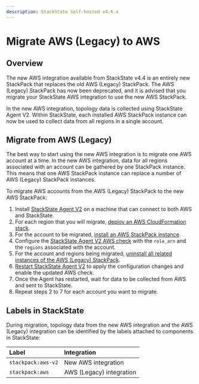 ```yaml
---
description: StackState Self-hosted v4.6.x
---
```


# Migrate AWS \(Legacy\) to AWS

## Overview

The new AWS integration available from StackState v4.4 is an entirely new StackPack that replaces the old AWS \(Legacy\) StackPack. The AWS \(Legacy\) StackPack has now been deprecated, and it is advised that you migrate your StackState AWS integration to use the new AWS StackPack.

In the new AWS integration, topology data is collected using StackState Agent V2. Within StackState, each installed AWS StackPack instance can now be used to collect data from all regions in a single account.

## Migrate from AWS \(Legacy\)

The best way to start using the new AWS integration is to migrate one AWS account at a time. In the new AWS integration, data for all regions associated with an account can be gathered by one StackPack instance. This means that one AWS StackPack instance can replace a number of AWS \(Legacy\) StackPack instances.

To migrate AWS accounts from the AWS \(Legacy\) StackPack to the new AWS StackPack:

1. Install [StackState Agent V2](../../../setup/agent/about-stackstate-agent.md) on a machine that can connect to both AWS and StackState.
2. For each region that you will migrate, [deploy an AWS CloudFormation stack](aws.md#deploy-the-aws-cloudformation-stack).
3. For the account to be migrated, [install an AWS StackPack instance](aws.md#install-the-aws-stackpack).
4. Configure the [StackState Agent V2 AWS check](aws.md#configure-the-aws-check) with the `role_arn` and the `regions` associated with the account.
5. For the account and regions being migrated, [uninstall all related instances of the AWS \(Legacy\) StackPack](aws-legacy.md#uninstall).
6. [Restart StackState Agent V2](../../../setup/agent/about-stackstate-agent.md) to apply the configuration changes and enable the updated AWS check.
7. Once the Agent has restarted, wait for data to be collected from AWS and sent to StackState.
8. Repeat steps 2 to 7 for each account you want to migrate.

## Labels in StackState

During migration, topology data from the new AWS integration and the AWS \(Legacy\) integration can be identified by the labels attached to components in StackState:

| Label | Integration |
| :--- | :--- |
| `stackpack:aws-v2` | New AWS integration |
| `stackpack:aws` | AWS \(Legacy\) integration |

